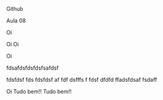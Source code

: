 Github

Aula 08

Oi

Oi Oi

Oi


fdsafdsfdsfdsfsafdsf

fdsfdsf fds fdsfdsf af fdf dsfffs f fdsf dfdfd ffadsfdsaf fsdaff


Oi Tudo bem!! Tudo bem!!
